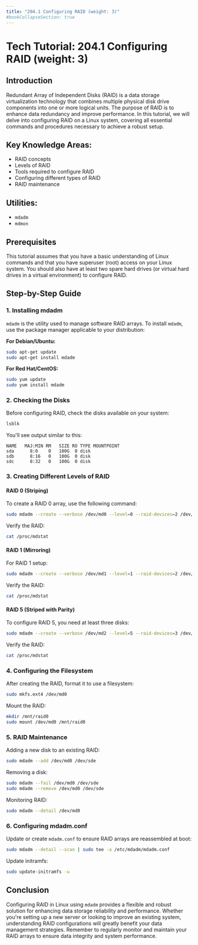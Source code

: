 ```yaml
---
title: "204.1 Configuring RAID (weight: 3)"
#bookCollapseSection: true
---
```


# Tech Tutorial: 204.1 Configuring RAID (weight: 3)

## Introduction

Redundant Array of Independent Disks (RAID) is a data storage virtualization technology that combines multiple physical disk drive components into one or more logical units. The purpose of RAID is to enhance data redundancy and improve performance. In this tutorial, we will delve into configuring RAID on a Linux system, covering all essential commands and procedures necessary to achieve a robust setup.

## Key Knowledge Areas:

- RAID concepts
- Levels of RAID
- Tools required to configure RAID
- Configuring different types of RAID
- RAID maintenance

## Utilities:

- `mdadm`
- `mdmon`

## Prerequisites

This tutorial assumes that you have a basic understanding of Linux commands and that you have superuser (root) access on your Linux system. You should also have at least two spare hard drives (or virtual hard drives in a virtual environment) to configure RAID.

## Step-by-Step Guide

### 1. Installing mdadm

`mdadm` is the utility used to manage software RAID arrays. To install `mdadm`, use the package manager applicable to your distribution:

**For Debian/Ubuntu:**

```bash
sudo apt-get update
sudo apt-get install mdadm
```

**For Red Hat/CentOS:**

```bash
sudo yum update
sudo yum install mdadm
```

### 2. Checking the Disks

Before configuring RAID, check the disks available on your system:

```bash
lsblk
```

You'll see output similar to this:

```
NAME   MAJ:MIN RM   SIZE RO TYPE MOUNTPOINT
sda      8:0    0   100G  0 disk 
sdb      8:16   0   100G  0 disk 
sdc      8:32   0   100G  0 disk 
```

### 3. Creating Different Levels of RAID

#### RAID 0 (Striping)

To create a RAID 0 array, use the following command:

```bash
sudo mdadm --create --verbose /dev/md0 --level=0 --raid-devices=2 /dev/sdb /dev/sdc
```

Verify the RAID:

```bash
cat /proc/mdstat
```

#### RAID 1 (Mirroring)

For RAID 1 setup:

```bash
sudo mdadm --create --verbose /dev/md1 --level=1 --raid-devices=2 /dev/sdb /dev/sdc
```

Verify the RAID:

```bash
cat /proc/mdstat
```

#### RAID 5 (Striped with Parity)

To configure RAID 5, you need at least three disks:

```bash
sudo mdadm --create --verbose /dev/md2 --level=5 --raid-devices=3 /dev/sdb /dev/sdc /dev/sdd
```

Verify the RAID:

```bash
cat /proc/mdstat
```

### 4. Configuring the Filesystem

After creating the RAID, format it to use a filesystem:

```bash
sudo mkfs.ext4 /dev/md0
```

Mount the RAID:

```bash
mkdir /mnt/raid0
sudo mount /dev/md0 /mnt/raid0
```

### 5. RAID Maintenance

Adding a new disk to an existing RAID:

```bash
sudo mdadm --add /dev/md0 /dev/sde
```

Removing a disk:

```bash
sudo mdadm --fail /dev/md0 /dev/sde
sudo mdadm --remove /dev/md0 /dev/sde
```

Monitoring RAID:

```bash
sudo mdadm --detail /dev/md0
```

### 6. Configuring mdadm.conf

Update or create `mdadm.conf` to ensure RAID arrays are reassembled at boot:

```bash
sudo mdadm --detail --scan | sudo tee -a /etc/mdadm/mdadm.conf
```

Update initramfs:

```bash
sudo update-initramfs -u
```

## Conclusion

Configuring RAID in Linux using `mdadm` provides a flexible and robust solution for enhancing data storage reliability and performance. Whether you're setting up a new server or looking to improve an existing system, understanding RAID configurations will greatly benefit your data management strategies. Remember to regularly monitor and maintain your RAID arrays to ensure data integrity and system performance.